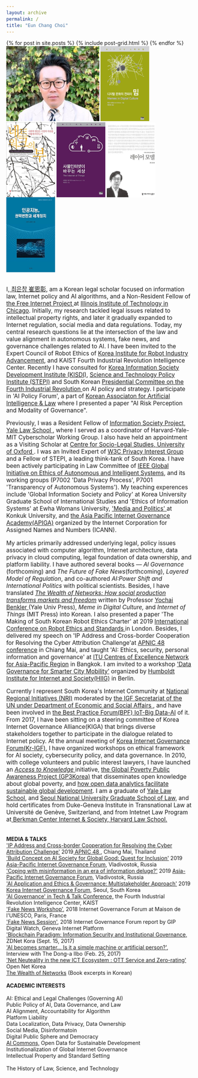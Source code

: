 ```yaml
---
layout: archive
permalink: /
title: "Eun Chang Choi"
---
```

<body bottommargin="0">
<div class="tiles">
{% for post in site.posts %}
	{% include post-grid.html %}
{% endfor %}
</div><!-- /.tiles -->
<div style="width:98%">
<div>
<img style="height:200px" src="images/profile.jpg">
 <a href="https://mitpress.mit.edu/books/memes-digital-culture"><img style="vertical-align:top;height:200px;width:130px;" src="images/book1.png"></a>
 <a href="http://www.benkler.org/Benkler_Wealth_Of_Networks.pdf"><img style="vertical-align:top;height:200px;width:130px;" src="images/book2.jpg"></a>
 <a href="http://www.kyobobook.co.kr/product/detailViewKor.laf?ejkGb=KOR&mallGb=KOR&barcode=9788946062726&orderClick=LAH&Kc="><img style="vertical-align:top;height:200px;width:130px;" src="images/book3.jpg"></a>
 <a href="http://www.kyobobook.co.kr/product/detailViewKor.laf?barcode=9791130437002&orderClick=357"><img style="vertical-align:top;height:200px;width:130px;" src="images/book4.jpg"></a> <a href="http://www.kyobobook.co.kr/product/detailViewKor.laf?ejkGb=KOR&mallGb=KOR&barcode=9788964361436&orderClick=LAH&Kc="><img style="vertical-align:top;height:200px;width:130px;" src="images/book5.jpg"> </a>
 <br>
 <br>
<p style="font-size:1.1em">I,<a href="https://thecourtyard.law.yale.edu/hub/yalelaw/profile/eunchangchoi"> 최은창 崔恩彰</a>,
am a Korean legal scholar focused on information law, Internet policy and AI algorithms, and a Non-Resident Fellow of<a href="https://thefreeinternetproject.org/"> the Free Internet Project </a> at <a href="https://www.kentlaw.iit.edu/">Illinois Institute of Technology in Chicago</a>. Initially, my research tackled legal issues related to intellectual property rights, and later it gradually expanded to Internet regulation, social media and data regulations. Today, my central research questions lie at the intersection of the law and value alignment in autonomous systems, fake news, and governance challenges related to AI. I have been invited to the Expert Council of Robot Ethics of <a href="https://www.k-robot.org/"> Korea Institute for Robot Industry Advancement</a>, and KAIST Fourth Industrial Revolution Intelligence Center. Recently I have consulted for <a href="https://www.kisdi.re.kr/"> Korea Information Society Development Institute (KISDI)</a>, <a href="http://www.stepi.re.kr/"> Science and Technology Policy Institute (STEPI)</a> and South Korean <a href="https://www.4th-ir.go.kr"> Presidential Committee on the Fourth Industrial Revolution </a> on AI policy and strategy. I participate in 'AI Policy Forum', a part of <a href="http://kaail.or.kr"> Korean Associaton for Artificial Intelligence & Law</a> where I presented a paper "AI Risk Perception and Modality of Governance".
  <p  style="font-size:1.1em"> Previously, I was a Resident Fellow of <a href="https://law.yale.edu/isp"> Information Society Project, Yale Law School </a>, where I served as a coordinator of Harvard-Yale-MIT Cyberscholar Working Group. I also have held an appointment as a Visiting Scholar at <a href="https://www.law.ox.ac.uk/centres-institutes/centre-socio-legal-studies"> Centre for Socio-Legal Studies, University of Oxford </a>. I was an Invited Expert of <a href="https://www.w3.org/2011/07/privacy-ig-charter"> W3C Privacy Interest Group</a> and a Fellow of STEPI, a leading think-tank of South Korea. I have been actively participating in Law Committee of <a href="https://ethicsinaction.ieee.org/">IEEE Global Initiative on Ethics of Autonomous and Intelligent Systems</a>, and its working groups (P7002 'Data Privacy Process', P7001 'Transparency of Autonomous Systems'). My teaching experences include 'Global Information Society and Policy' at Korea University Graduate School of International Studies and 'Ethics of Information Systems' at Ewha Womans University, <a href="https://www.facebook.com/Politics.Media"> 'Media and Politics' </a> at Konkuk University, and <a href="https://www.icann.org/news/announcement-2019-08-15-en"> the Asia Pacific Internet Governance Academy(APIGA)</a> organized by the Internet Corporation for Assigned Names and Numbers (ICANN).</p> 
<p style="font-size:1.1em"> My articles primarily addressed underlying legal, policy issues associated with computer algorithm, Internet architecture, data privacy in cloud computing, legal foundation of data ownership, and platform liability. I have authored several books — <i> Al Governance </i>(forthcoming) and <i>The Future of Fake News</i>(forthcoming), <i>Layered Model of Regulation</i>, and co-authored <i> AI:Power Shift and International Politics</i> with political scientists. Besides, I have translated <a href="http://www.kyobobook.co.kr/product/detailViewKor.laf?mallGb=KOR&ejkGb=KOR&barcode=9791130435473&orderClick=JA2"> <i> The Wealth of Networks: How social production transforms markets and freedom</i></a> written by Professor <a href="https://hls.harvard.edu/faculty/directory/10071/Benkler"> Yochai Benkler </a>(Yale Univ Press),<i> Meme in Digital Culture,</i> and <i>Internet of Things</i> (MIT Press) into Korean. I also presented a paper 'The Making of South Korean Robot Ethics Charter' at 2019 <a href="https://www.icres2019.org/"> International Conference on Robot Ethics and Standards </a> in London. Besides, I delivered my speech on 'IP Address and Cross-border Cooperation for Resolving the Cyber Attribution Challenge'at <a href="https://conference.apnic.net/48/program/schedule/#/day/6"> APNIC 48 conference</a> in Chiang Mai, and taught 'AI: Ethics, security, personal information and governance' at <a href="https://www.itu.int/en/ITU-D/Regional-Presence/AsiaPacific/Pages/Events/2019/Artificial-Intelligence-Overview-and-Applications.aspx"> ITU Centres of Excellence Network for Asia-Pacific Region</a> in Bangkok. I am invited to a workshop <a href= "https://www.intgovforum.org/multilingual/content/igf-2019-ws-182-data-governance-for-smarter-city-mobility">'Data Governance for Smarter City Mobility'</a> organized by <a href= "https://www.hiig.de/en/project/data-governance/"> Humboldt Institute for Internet and Society(HIIG)</a> in Berlin.
 </p> <p style="font-size:1.1em"> 
Currently I represent South Korea's Internet Community at <a href="http://www.intgovforum.org/multilingual/content/igf-regional-and-national-initiatives"> National Regional Initiatives (NRI)</a> moderated by <a href="http://intgovforum.org/multilingual/"> the IGF Secretariat of the UN under Department of Economic and Social Affairs </a>, and have been involved in <a href="http://www.intgovforum.org/multilingual/content/bpf-internet-of-things-iot-big-data-and-artificial-intelligence-ai-2018">the Best Practice Forum(BPF) IoT-Big Data-AI</a> of it. From 2017, I have been sitting on a steering committee of Korea Internet Governance Alliance(KIGA) that brings diverse stakeholders together to participate in the dialogue related to Internet policy. At the annual meeting of <a href="http://krigf.kr"> Korea Internet Governance Forum(Kr-IGF)</a>, I have organized workshops on ethical framework for AI society, cybersecurity policy, and data governance. In 2010, with college volunteers and public interest lawyers, I have launched an <a href="https://law.yale.edu/isp/about/initiatives/access-knowledge"> <i>Access to Knowledge</i> </a> initiative, <a href="http://www.povertyinfo.org"> the Global Poverty Public Awareness Project (GP3Korea)</a> that disseminates open knowledge about global poverty, and <a href="http://www.un.org/en/sections/issues-depth/big-data-sustainable-development/index.html"> how open data analytics facilitate sustainable global development</a>. I am a graduate of <a href="https://law.yale.edu/"> Yale Law School</a>, and <a href="http://law.snu.ac.kr/index_en.php"> Seoul National University Graduate School of Law,</a> and hold certificates from Duke-Geneva Institute in Transnational Law at Université de Genève, Switzerland, and from Intetnet Law Program at<a href="https://www.cyber.harvard.edu/"> Berkman Center Internet & Society, Harvard Law School.</a> <br>
   <br>   

 <strong> MEDIA & TALKS </strong> <br> 
<a href="https://youtu.be/uRsC_ypHGCg?t=1336">'IP Address and Cross-border Cooperation for Resolving the Cyber Attribution Challenge'</a> 2019<a href="https://conference.apnic.net/48/program/schedule/#/day/6/cooperation-sig"> APNIC 48 </a>, Chiang Mai, Thailand<br>
<a href="https://www.ftp.asia/index.php/s/tLZWIWMG1Qp7oA0">'Build Concept on AI Society for Global Good: Quest for Inclusion'</a> 2019 <a href="https://2019.aprigf.asia/prog"> Asia-Pacific Internet Governance Forum</a>, Vladivostok, Russia <br>
 <a href="https://www.ftp.asia/index.php/s/HGkuD3YVUBssKrP">'Coping with misinformation in an era of information deluge?'</a> 2019 <a href="https://2019.aprigf.asia/prog"> Asia-Pacific Internet Governance Forum</a>, Vladivostok, Russia <br>
 <a href="https://youtu.be/92cmsMv6xhQ?t=451">'AI Application and Ethics & Governance: Multistakeholder Approach'</a> 2019 <a href="http://krigf.kr/"> Korea Internet Governance Forum</a>, Seoul, South Korea <br>
  <a href="https://www.kaist.ac.kr/_prog/_board/?mode=V&no=96361&code=kaist_news&site_dvs_cd=kr&menu_dvs_cd=&list_typ=B&skey=&sval=&smonth=&site_dvs=&GotoPage=1"> 'AI Governance' in Tech & Talk Conference,</a> the Fourth Industrial Revolution Intelligence Center, KAIST <br>
   <a href="https://www.youtube.com/watch?v=quo1DLyitf8">'Fake News Workshop'</a>, 2018 Internet Governance Forum at Maison de l'UNESCO, Paris, France <br>
  <a href="https://dig.watch/sessions/session-fakenews">'Fake News Session'</a>, 2018 Internet Governance Forum report by GIP Digital Watch, Geneva Internet Platform <br>
  <a href="http://www.zdnet.co.kr/view/?no=20170915172456&from=Mobile">'Blockchain Paradigm: Information Security and Institutional Governance, </a>ZDNet Kora (Sept. 15, 2017)<br>
 <a href="www.donga.com/news/article/all/20170225/83056178/1">'AI becomes smarter… Is it a simple machine or artificial person?'</a>,  Interview with The Dong-a Ilbo (Feb. 25, 2017)<br>
 <a href="https://opennet.or.kr/wp-content/uploads/2015/08/발표자료-Net-Neutrality-OTT-Zero-ratinghandout-2015812-.pdf"> 'Net Neuteality in the new ICT Ecosystem : OTT Service and Zero-rating'</a> Open Net Korea <br>
  <a href="http://wealthofnetworks.kr"> The Wealth of Networks</a> (Book excerpts in Korean)
    <br> 
    <br> 
  <strong> ACADEMIC INTERESTS </strong> <br>   
   AI: Ethical and Legal Challenges (Governing AI)<br>
   Public Policy of AI, Data Governance, and Law <br>
   AI Alignment, Accountability for Algorithm <br>
   Platform Liability <br>
   Data Localization, Data Privacy, Data Ownership <br>
   Social Media, Disinformatoin <br>
   Digital Public Sphere and Democracy <br> 
  <a href="http://news.itu.int/introducing-ai-commons/">AI Commons,</a> Open Data for Sustainable Development <br> 
   Institutionalization of Global Internet Governance <br>
   Intellectual Property and Standard Setting<br>  
   The History of Law, Science, and Technology <br>  
    <br> 
